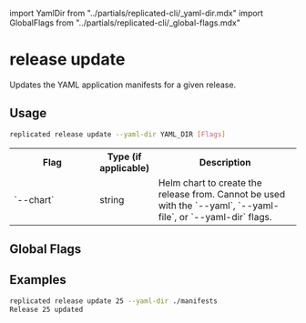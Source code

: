 import YamlDir from "../partials/replicated-cli/_yaml-dir.mdx"
import GlobalFlags from "../partials/replicated-cli/_global-flags.mdx"

# release update

Updates the YAML application manifests for a given release.

## Usage
```bash
replicated release update --yaml-dir YAML_DIR [Flags]
```

<table>
  <tr>
    <th width="30%">Flag</th>
    <th width="20%">Type (if applicable)</th>
    <th width="50%">Description</th>
  </tr>
  <tr>
    <td>`--chart`</td>
    <td>string</td>
    <td>Helm chart to create the release from. Cannot be used with the `--yaml`, `--yaml-file`, or `--yaml-dir` flags.</td>
  </tr>
  <YamlDir/>
</table>

## Global Flags

<GlobalFlags/>

## Examples

```bash
replicated release update 25 --yaml-dir ./manifests
Release 25 updated
```
